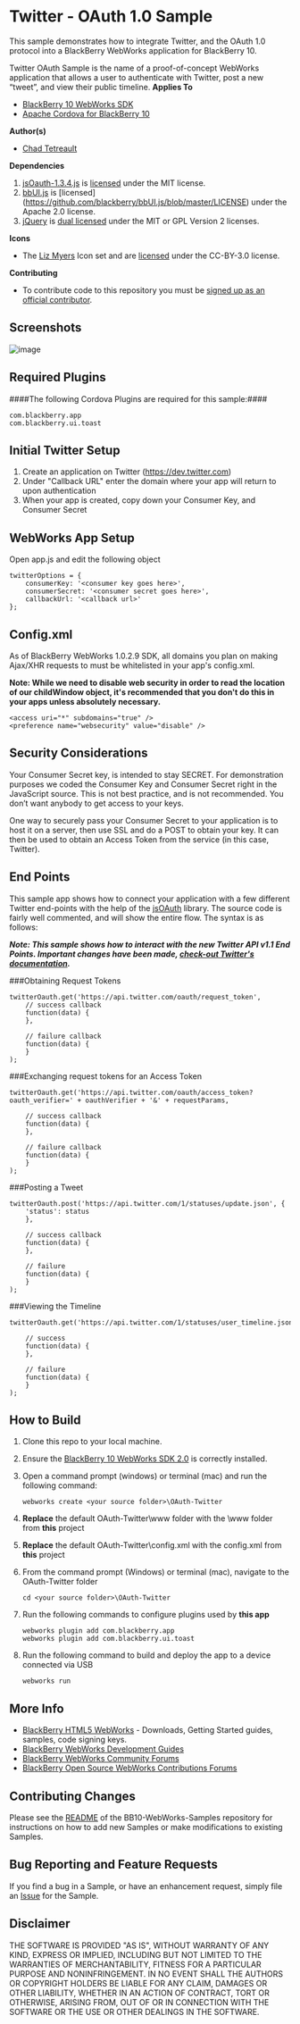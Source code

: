 # Twitter - OAuth 1.0 Sample

This sample demonstrates how to integrate Twitter, and the OAuth 1.0 protocol into a BlackBerry WebWorks application for BlackBerry 10.

Twitter OAuth Sample is the name of a proof-of-concept WebWorks application that allows a user to authenticate with Twitter, post a new “tweet”, and view their public timeline. 
**Applies To**

* [BlackBerry 10 WebWorks SDK](https://developer.blackberry.com/html5/download/sdk) 
* [Apache Cordova for BlackBerry 10](https://github.com/blackberry/cordova-blackberry/tree/master/blackberry10) 

**Author(s)** 

* [Chad Tetreault](http://www.twitter.com/chadtatro)

**Dependencies**

1. [jsOauth-1.3.4.js](http://github.com/bytespider/jsOAuth) is [licensed](https://github.com/bytespider/jsOAuth/blob/master/LICENCE) under the MIT license.
2. [bbUI.js](https://github.com/blackberry/bbUI.js) is [licensed] (https://github.com/blackberry/bbUI.js/blob/master/LICENSE) under the Apache 2.0 license.
3. [jQuery](http://code.jquery.com/jquery-1.7.2.js) is [dual licensed](http://jquery.org/license/) under the MIT or GPL Version 2 licenses.

**Icons**

* The [Liz Myers](http://www.myersdesign.com) Icon set and are [licensed](http://creativecommons.org/licenses/by/3.0/) under the CC-BY-3.0 license.

**Contributing**

* To contribute code to this repository you must be [signed up as an official contributor](http://blackberry.github.com/howToContribute.html).

## Screenshots ##

![image](https://raw.github.com/blackberry/BB10-WebWorks-Samples/WebWorks-2.0/OAuth-Twitter/www/_screenshots/oauth-twitter.png)

## Required Plugins ##

####The following Cordova Plugins are required for this sample:####

	com.blackberry.app
	com.blackberry.ui.toast

## Initial Twitter Setup

1. Create an application on Twitter (https://dev.twitter.com)
2. Under "Callback URL" enter the domain where your app will return to upon authentication
3. When your app is created, copy down your Consumer Key, and Consumer Secret

## WebWorks App Setup
Open app.js and edit the following object

	twitterOptions = {
    	consumerKey: '<consumer key goes here>',
		consumerSecret: '<consumer secret goes here>',
		callbackUrl: '<callback url>'
	};

## Config.xml 

As of BlackBerry WebWorks 1.0.2.9 SDK, all domains you plan on making Ajax/XHR requests to must be whitelisted in your app's config.xml.

**Note: While we need to disable web security in order to read the location of our childWindow object, it's recommended that you don't do this in your apps unless absolutely necessary.**

	<access uri="*" subdomains="true" />
    <preference name="websecurity" value="disable" />

## Security Considerations

Your Consumer Secret key, is intended to stay SECRET.  For demonstration purposes we coded the Consumer Key and Consumer Secret right in the JavaScript source.  This is not best practice, and is not recommended.  You don’t want anybody to get access to your keys.

One way to securely pass your Consumer Secret to your application is to host it on a server, then use SSL and do a POST to obtain your key. It can then be used to obtain an Access Token from the service (in this case, Twitter).

## End Points
This sample app shows how to connect your application with a few different Twitter end-points with the help of the [jsOAuth](http://github.com/bytespider/jsOAuth) library. The source code is fairly well commented, and will show the entire flow. The syntax is as follows:

***Note: This sample shows how to interact with the new Twitter API v1.1 End Points. Important changes have been made, [check-out Twitter's documentation](https://dev.twitter.com/docs/api/1.1).***

###Obtaining Request Tokens

	twitterOauth.get('https://api.twitter.com/oauth/request_token',
		// success callback
		function(data) {
		},

		// failure callback
		function(data) {
		}
	);

###Exchanging request tokens for an Access Token
		
	twitterOauth.get('https://api.twitter.com/oauth/access_token?oauth_verifier=' + oauthVerifier + '&' + requestParams,

		// success callback
		function(data) {
		},

		// failure callback
		function(data) {
		}
	);

###Posting a Tweet

	twitterOauth.post('https://api.twitter.com/1/statuses/update.json', {
		'status': status
		},

		// success callback
		function(data) {
		}, 
   
		// failure
		function(data) {
		}
	);

###Viewing the Timeline

	twitterOauth.get('https://api.twitter.com/1/statuses/user_timeline.json',

		// success
		function(data) {
		},

		// failure
		function(data) {
		}
	);

## How to Build

1. Clone this repo to your local machine.

2. Ensure the [BlackBerry 10 WebWorks SDK 2.0](https://developer.blackberry.com/html5/download/sdk) is correctly installed.

3. Open a command prompt (windows) or terminal (mac) and run the following command:

	```
	webworks create <your source folder>\OAuth-Twitter
	```

4. **Replace** the default OAuth-Twitter\www folder with the \www folder from **this** project

5. **Replace** the default OAuth-Twitter\config.xml with the config.xml from **this** project

6. From the command prompt (Windows) or terminal (mac), navigate to the OAuth-Twitter folder

	```
	cd <your source folder>\OAuth-Twitter
	```

7. Run the following commands to configure plugins used by **this app**

	```
	webworks plugin add com.blackberry.app
	webworks plugin add com.blackberry.ui.toast
	```

8. Run the following command to build and deploy the app to a device connected via USB

	```
	webworks run
	```

## More Info

* [BlackBerry HTML5 WebWorks](https://bdsc.webapps.blackberry.com/html5/) - Downloads, Getting Started guides, samples, code signing keys.
* [BlackBerry WebWorks Development Guides](https://bdsc.webapps.blackberry.com/html5/documentation)
* [BlackBerry WebWorks Community Forums](http://supportforums.blackberry.com/t5/Web-and-WebWorks-Development/bd-p/browser_dev)
* [BlackBerry Open Source WebWorks Contributions Forums](http://supportforums.blackberry.com/t5/BlackBerry-WebWorks/bd-p/ww_con)

## Contributing Changes

Please see the [README](https://github.com/blackberry/BB10-WebWorks-Samples) of the BB10-WebWorks-Samples repository for instructions on how to add new Samples or make modifications to existing Samples.

## Bug Reporting and Feature Requests

If you find a bug in a Sample, or have an enhancement request, simply file an [Issue](https://github.com/blackberry/BB10-WebWorks-Samples/issues) for the Sample.

## Disclaimer

THE SOFTWARE IS PROVIDED "AS IS", WITHOUT WARRANTY OF ANY KIND, EXPRESS OR IMPLIED, INCLUDING BUT NOT LIMITED TO THE WARRANTIES OF MERCHANTABILITY, FITNESS FOR A PARTICULAR PURPOSE AND NONINFRINGEMENT. IN NO EVENT SHALL THE AUTHORS OR COPYRIGHT HOLDERS BE LIABLE FOR ANY CLAIM, DAMAGES OR OTHER LIABILITY, WHETHER IN AN ACTION OF CONTRACT, TORT OR OTHERWISE, ARISING FROM, OUT OF OR IN CONNECTION WITH THE SOFTWARE OR THE USE OR OTHER DEALINGS IN THE SOFTWARE.
